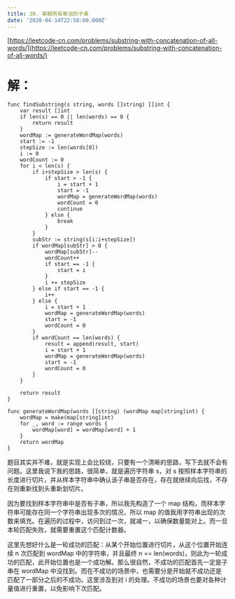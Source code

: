```yaml
---
title: 30. 串联所有单词的子串
date: '2020-04-14T22:58:00.000Z'
---
```


[https://leetcode-cn.com/problems/substring-with-concatenation-of-all-words/](https://leetcode-cn.com/problems/substring-with-concatenation-of-all-words/)

# 解：

    func findSubstring(s string, words []string) []int {
        var result []int
        if len(s) == 0 || len(words) == 0 {
            return result
        }
        wordMap := generateWordMap(words)
        start := -1
        stepSize := len(words[0])
        i := 0
        wordCount := 0
        for i < len(s) {
            if i+stepSize > len(s) {
                if start > -1 {
                    i = start + 1
                    start = -1
                    wordMap = generateWordMap(words)
                    wordCount = 0
                    continue
                } else {
                    break
                }
            }
            subStr := string(s[i:i+stepSize])
            if wordMap[subStr] > 0 {
                wordMap[subStr]--
                wordCount++
                if start == -1 {
                    start = i
                }
                i += stepSize
            } else if start == -1 {
                i++
            } else {
                i = start + 1
                wordMap = generateWordMap(words)
                start = -1
                wordCount = 0
            }
            if wordCount == len(words) {
                result = append(result, start)
                i = start + 1
                wordMap = generateWordMap(words)
                start = -1
                wordCount = 0
            }
        }
    
        return result
    }
    
    func generateWordMap(words []string) (wordMap map[string]int) {
        wordMap = make(map[string]int)
        for _, word := range words {
            wordMap[word] = wordMap[word] + 1
        }
        return wordMap
    }

题目其实并不难，就是实现上会比较绕，只要有一个清晰的思路，写下去就不会有问题。这里我说下我的思路，很简单，就是遍历字符串 s，对 s 按照样本字符串的长度进行切片，并从样本字符串中确认该子串是否存在，存在就继续向后找，不存在则重新找到头重新划切片。

因为要找到样本字符串中是否有子串，所以我先构造了一个 map 结构，而样本字符串可能存在同一个字符串出现多次的情况，所以 map 的值我用字符串出现的次数来填充。在遍历的过程中，访问到过一次，就减一，以确保数量能对上。而一旦本轮匹配失败，就需要重置这个匹配计数器。

这里先想好什么是一轮成功的匹配：从某个开始位置进行切片，从这个位置开始连续 n 次匹配到 wordMap 中的字符串，并且最终 n == len(words)，则此为一轮成功的匹配，此开始位置也是一个成功解。那么很自然，不成功的匹配首先一定是子串在 wordMap 中没找到。而在不成功的场景中，也需要分是开始就不成功还是匹配了一部分之后的不成功。这里涉及到对 i 的处理。不成功的场景也要对各种计量值进行重置，以免影响下次匹配。
